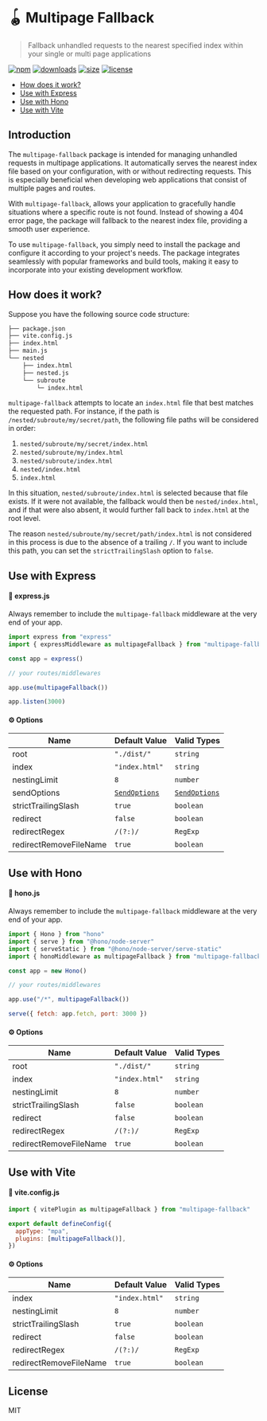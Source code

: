 # 🪀 Multipage Fallback

> Fallback unhandled requests to the nearest specified index within your single or multi page applications

[![npm](https://img.shields.io/npm/v/multipage-fallback?labelColor=24292E&color=cf2b2b)](https://www.npmjs.org/package/multipage-fallback)
[![downloads](https://img.shields.io/npm/dt/multipage-fallback?labelColor=24292E&color=0c9943)](https://www.npmjs.org/package/multipage-fallback)
[![size](https://img.shields.io/bundlephobia/minzip/multipage-fallback?labelColor=24292E&color=0c53b0)](https://www.npmjs.org/package/multipage-fallback)
[![license](https://img.shields.io/npm/l/multipage-fallback?labelColor=24292E&color=e0a804)](https://www.npmjs.org/package/multipage-fallback)

- [How does it work?](#-how-does-it-work)
- [Use with Express](#-use-with-express)
- [Use with Hono](#-use-with-hono)
- [Use with Vite](#-use-with-vite)

## Introduction <!-- omit in toc -->

The `multipage-fallback` package is intended for managing unhandled requests in multipage applications. It automatically serves the nearest index file based on your configuration, with or without redirecting requests. This is especially beneficial when developing web applications that consist of multiple pages and routes.

With `multipage-fallback`, allows your application to gracefully handle situations where a specific route is not found. Instead of showing a 404 error page, the package will fallback to the nearest index file, providing a smooth user experience.

To use `multipage-fallback`, you simply need to install the package and configure it according to your project's needs. The package integrates seamlessly with popular frameworks and build tools, making it easy to incorporate into your existing development workflow.

## How does it work?

Suppose you have the following source code structure:

```md
├── package.json
├── vite.config.js
├── index.html
├── main.js
└── nested
    ├── index.html
    ├── nested.js
    └── subroute
        └─ index.html
```

`multipage-fallback` attempts to locate an `index.html` file that best matches the requested path. For instance, if the path is `/nested/subroute/my/secret/path`, the following file paths will be considered in order:

1. `nested/subroute/my/secret/index.html`
2. `nested/subroute/my/index.html`
3. `nested/subroute/index.html`
4. `nested/index.html`
5. `index.html`

In this situation, `nested/subroute/index.html` is selected because that file exists. If it were not available, the fallback would then be `nested/index.html`, and if that were also absent, it would further fall back to `index.html` at the root level.

The reason `nested/subroute/my/secret/path/index.html` is not considered in this process is due to the absence of a trailing `/`. If you want to include this path, you can set the `strictTrailingSlash` option to `false`.

## Use with Express

#### 📄 express.js

Always remember to include the `multipage-fallback` middleware at the very end of your app.

```js
import express from "express"
import { expressMiddleware as multipageFallback } from "multipage-fallback"

const app = express()

// your routes/middlewares

app.use(multipageFallback())

app.listen(3000)
```

#### ⚙️ Options

| Name                   | Default Value      | Valid Types        |
| ---------------------- | ------------------ | ------------------ |
| root                   | `"./dist/"`        | `string`           |
| index                  | `"index.html"`     | `string`           |
| nestingLimit           | `8`                | `number`           |
| sendOptions            | [`SendOptions`][1] | [`SendOptions`][1] |
| strictTrailingSlash    | `true`             | `boolean`          |
| redirect               | `false`            | `boolean`          |
| redirectRegex          | `/(?:)/`           | `RegExp`           |
| redirectRemoveFileName | `true`             | `boolean`          |

## Use with Hono

#### 📄 hono.js

Always remember to include the `multipage-fallback` middleware at the very end of your app.

```js
import { Hono } from "hono"
import { serve } from "@hono/node-server"
import { serveStatic } from "@hono/node-server/serve-static"
import { honoMiddleware as multipageFallback } from "multipage-fallback"

const app = new Hono()

// your routes/middlewares

app.use("/*", multipageFallback())

serve({ fetch: app.fetch, port: 3000 })
```

#### ⚙️ Options

| Name                   | Default Value  | Valid Types |
| ---------------------- | -------------- | ----------- |
| root                   | `"./dist/"`    | `string`    |
| index                  | `"index.html"` | `string`    |
| nestingLimit           | `8`            | `number`    |
| strictTrailingSlash    | `false`         | `boolean`   |
| redirect               | `false`        | `boolean`   |
| redirectRegex          | `/(?:)/`       | `RegExp`    |
| redirectRemoveFileName | `true`         | `boolean`   |

## Use with Vite

#### 📄 vite.config.js

```js
import { vitePlugin as multipageFallback } from "multipage-fallback"

export default defineConfig({
  appType: "mpa",
  plugins: [multipageFallback()],
})
```

#### ⚙️ Options

| Name                   | Default Value  | Valid Types |
| ---------------------- | -------------- | ----------- |
| index                  | `"index.html"` | `string`    |
| nestingLimit           | `8`            | `number`    |
| strictTrailingSlash    | `true`         | `boolean`   |
| redirect               | `false`        | `boolean`   |
| redirectRegex          | `/(?:)/`       | `RegExp`    |
| redirectRemoveFileName | `true`         | `boolean`   |

## License <!-- omit in toc -->

MIT

[1]: https://expressjs.com/en/api.html#res.sendFile
